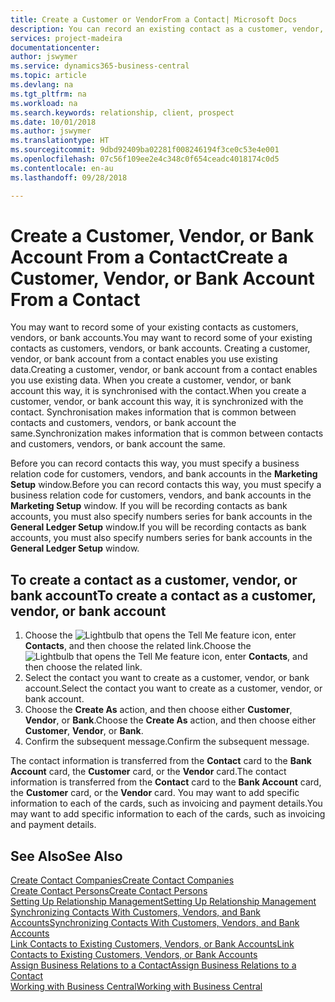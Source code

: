 ```yaml
---
title: Create a Customer or VendorFrom a Contact| Microsoft Docs
description: You can record an existing contact as a customer, vendor, or bank account using existing data and specifying a business relationship.
services: project-madeira
documentationcenter: 
author: jswymer
ms.service: dynamics365-business-central
ms.topic: article
ms.devlang: na
ms.tgt_pltfrm: na
ms.workload: na
ms.search.keywords: relationship, client, prospect
ms.date: 10/01/2018
ms.author: jswymer
ms.translationtype: HT
ms.sourcegitcommit: 9dbd92409ba02281f008246194f3ce0c53e4e001
ms.openlocfilehash: 07c56f109ee2e4c348c0f654ceadc4018174c0d5
ms.contentlocale: en-au
ms.lasthandoff: 09/28/2018

---
```

# <a name="create-a-customer-vendor-or-bank-account-from-a-contact"></a><span data-ttu-id="15d56-103">Create a Customer, Vendor, or Bank Account From a Contact</span><span class="sxs-lookup"><span data-stu-id="15d56-103">Create a Customer, Vendor, or Bank Account From a Contact</span></span>
<span data-ttu-id="15d56-104">You may want to record some of your existing contacts as customers, vendors, or bank accounts.</span><span class="sxs-lookup"><span data-stu-id="15d56-104">You may want to record some of your existing contacts as customers, vendors, or bank accounts.</span></span> <span data-ttu-id="15d56-105">Creating a customer, vendor, or bank account from a contact enables you use existing data.</span><span class="sxs-lookup"><span data-stu-id="15d56-105">Creating a customer, vendor, or bank account from a contact enables you use existing data.</span></span> <span data-ttu-id="15d56-106">When you create a customer, vendor, or bank account this way, it is synchronised with the contact.</span><span class="sxs-lookup"><span data-stu-id="15d56-106">When you create a customer, vendor, or bank account this way, it is synchronized with the contact.</span></span> <span data-ttu-id="15d56-107">Synchronisation makes information that is common between contacts and customers, vendors, or bank account the same.</span><span class="sxs-lookup"><span data-stu-id="15d56-107">Synchronization makes information that is common between contacts and customers, vendors, or bank account the same.</span></span>

<span data-ttu-id="15d56-108">Before you can record contacts this way, you must specify a business relation code for customers, vendors, and bank accounts in the **Marketing Setup** window.</span><span class="sxs-lookup"><span data-stu-id="15d56-108">Before you can record contacts this way, you must specify a business relation code for customers, vendors, and bank accounts in the **Marketing Setup** window.</span></span> <span data-ttu-id="15d56-109">If you will be recording contacts as bank accounts, you must also specify numbers series for bank accounts in the **General Ledger Setup** window.</span><span class="sxs-lookup"><span data-stu-id="15d56-109">If you will be recording contacts as bank accounts, you must also specify numbers series for bank accounts in the **General Ledger Setup** window.</span></span>

## <a name="to-create-a-contact-as-a-customer-vendor-or-bank-account"></a><span data-ttu-id="15d56-110">To create a contact as a customer, vendor, or bank account</span><span class="sxs-lookup"><span data-stu-id="15d56-110">To create a contact as a customer, vendor, or bank account</span></span>
1. <span data-ttu-id="15d56-111">Choose the ![Lightbulb that opens the Tell Me feature](media/ui-search/search_small.png "Tell me what you want to do") icon, enter **Contacts**, and then choose the related link.</span><span class="sxs-lookup"><span data-stu-id="15d56-111">Choose the ![Lightbulb that opens the Tell Me feature](media/ui-search/search_small.png "Tell me what you want to do") icon, enter **Contacts**, and then choose the related link.</span></span>
2. <span data-ttu-id="15d56-112">Select the contact you want to create as a customer, vendor, or bank account.</span><span class="sxs-lookup"><span data-stu-id="15d56-112">Select the contact you want to create as a customer, vendor, or bank account.</span></span>
3. <span data-ttu-id="15d56-113">Choose the **Create As** action, and then choose either **Customer**, **Vendor**, or **Bank**.</span><span class="sxs-lookup"><span data-stu-id="15d56-113">Choose the **Create As** action, and then choose either **Customer**, **Vendor**, or **Bank**.</span></span>
4. <span data-ttu-id="15d56-114">Confirm the subsequent message.</span><span class="sxs-lookup"><span data-stu-id="15d56-114">Confirm the subsequent message.</span></span>

<span data-ttu-id="15d56-115">The contact information is transferred from the **Contact** card to the **Bank Account** card, the **Customer** card, or the **Vendor** card.</span><span class="sxs-lookup"><span data-stu-id="15d56-115">The contact information is transferred from the **Contact** card to the **Bank Account** card, the **Customer** card, or the **Vendor** card.</span></span> <span data-ttu-id="15d56-116">You may want to add specific information to each of the cards, such as invoicing and payment details.</span><span class="sxs-lookup"><span data-stu-id="15d56-116">You may want to add specific information to each of the cards, such as invoicing and payment details.</span></span>

## <a name="see-also"></a><span data-ttu-id="15d56-117">See Also</span><span class="sxs-lookup"><span data-stu-id="15d56-117">See Also</span></span>
[<span data-ttu-id="15d56-118">Create Contact Companies</span><span class="sxs-lookup"><span data-stu-id="15d56-118">Create Contact Companies</span></span>](marketing-create-contact-companies.md)  
[<span data-ttu-id="15d56-119">Create Contact Persons</span><span class="sxs-lookup"><span data-stu-id="15d56-119">Create Contact Persons</span></span>](marketing-create-contact-persons.md)  
[<span data-ttu-id="15d56-120">Setting Up Relationship Management</span><span class="sxs-lookup"><span data-stu-id="15d56-120">Setting Up Relationship Management</span></span>](marketing-setup-marketing.md)  
[<span data-ttu-id="15d56-121">Synchronizing Contacts With Customers, Vendors, and Bank Accounts</span><span class="sxs-lookup"><span data-stu-id="15d56-121">Synchronizing Contacts With Customers, Vendors, and Bank Accounts</span></span>](marketing-synchronize-contacts-customers-vendors-bank-accounts.md)  
[<span data-ttu-id="15d56-122">Link Contacts to Existing Customers, Vendors, or Bank Accounts</span><span class="sxs-lookup"><span data-stu-id="15d56-122">Link Contacts to Existing Customers, Vendors, or Bank Accounts</span></span>](marketing-how-link-contact.md)  
[<span data-ttu-id="15d56-123">Assign Business Relations to a Contact</span><span class="sxs-lookup"><span data-stu-id="15d56-123">Assign Business Relations to a Contact</span></span>](marketing-business-relations.md#AssignBusRelContact)  
[<span data-ttu-id="15d56-124">Working with Business Central</span><span class="sxs-lookup"><span data-stu-id="15d56-124">Working with Business Central</span></span>](ui-work-product.md)

